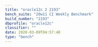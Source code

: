 ```yaml
---
title: "oracle12c 2 2193"
bench_suite: "20w11 CI Weekly Benchmark"
build_number: "2193"
dbprofile: "oracle12c"
classifier: ""
date: 2020-03-09T04:57:40
type: "bench"
---
```

